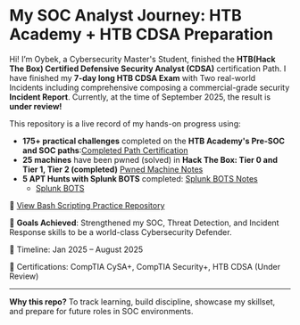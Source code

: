 # My SOC Analyst Journey: HTB Academy + HTB CDSA Preparation

Hi! I’m Oybek, a Cybersecurity Master's Student, finished the **HTB(Hack The Box) Certified Defensive Security Analyst (CDSA)** certification Path.
I have finished my **7-day long HTB CDSA Exam** with Two real-world Incidents including comprehensive composing a commercial-grade security **Incident Report**.
Currently, at the time of September 2025, the result is **under review!** 

This repository is a live record of my hands-on progress using:
- **175+ practical challenges** completed on the **HTB Academy's Pre-SOC and SOC paths**:[Completed Path Certification](https://shorturl.at/BA0WY)
- **25 machines** have been pwned (solved) in  **Hack The Box: Tier 0 and Tier 1, Tier 2 (completed)** [Pwned Machine Notes](https://github.com/oybek-turaev-cyber/HTB-CDSA-Prep/tree/main/CDSA-Exam-Practical-Labs/lab-notes/starting_point)
- **5 APT Hunts with Splunk BOTS** completed: [Splunk BOTS Notes](https://github.com/oybek-turaev-cyber/HTB-CDSA-Prep/tree/main/CDSA-Exam-Practical-Labs/lab-notes/bots_splunk)
    - [Splunk BOTS](https://bots.splunk.com/login?redirect=/)  

🔗 [View Bash Scripting Practice Repository](https://github.com/oybek-turaev-cyber/Bash-Scripting#)

🎯 **Goals Achieved**: Strengthened my SOC, Threat Detection, and Incident Response skills to be a world-class Cybersecurity Defender.

📅 Timeline: Jan 2025 – August 2025

📘 Certifications: CompTIA CySA+, CompTIA Security+, HTB CDSA (Under Review)

---
**Why this repo?**
To track learning, build discipline, showcase my skillset, and prepare for future roles in SOC environments.
